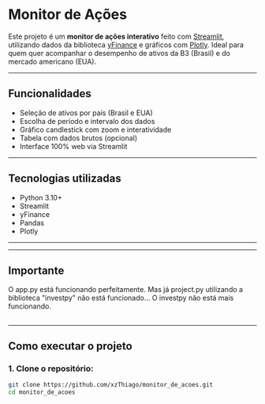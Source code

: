 # Monitor de Ações

Este projeto é um **monitor de ações interativo** feito com [Streamlit](https://streamlit.io/), utilizando dados da biblioteca [yFinance](https://pypi.org/project/yfinance/) e gráficos com [Plotly](https://plotly.com/python/). Ideal para quem quer acompanhar o desempenho de ativos da B3 (Brasil) e do mercado americano (EUA).

---

## Funcionalidades

- Seleção de ativos por país (Brasil e EUA)
- Escolha de período e intervalo dos dados
- Gráfico candlestick com zoom e interatividade
- Tabela com dados brutos (opcional)
- Interface 100% web via Streamlit

---

## Tecnologias utilizadas

- Python 3.10+
- Streamlit
- yFinance
- Pandas
- Plotly

---
----------------------------------------------------------------------------
## Importante
O app.py está funcionando perfeitamente.
Mas já project.py utilizando a biblioteca "investpy" não está funcionado... 
O investpy não está mais funcionando.
##
----------------------------------------------------------------------------

## Como executar o projeto

### 1. Clone o repositório:

```bash
git clone https://github.com/xzThiago/monitor_de_acoes.git
cd monitor_de_acoes
